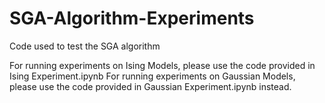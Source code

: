# SGA-Algorithm-Experiments
Code used to test the SGA algorithm

For running experiments on Ising Models, please use the code provided in Ising Experiment.ipynb
For running experiments on Gaussian Models, please use the code provided in Gaussian Experiment.ipynb instead.

